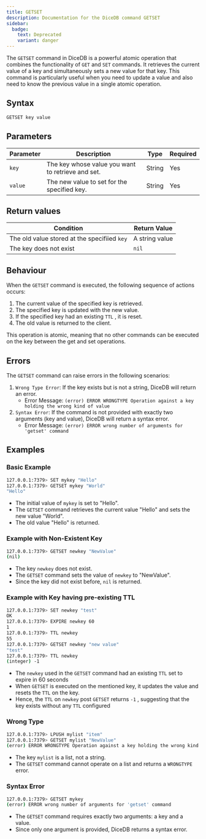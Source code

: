 ```yaml
---
title: GETSET
description: Documentation for the DiceDB command GETSET
sidebar:
  badge:
    text: Deprecated
    variant: danger
---
```


The `GETSET` command in DiceDB is a powerful atomic operation that combines the functionality of `GET` and `SET` commands. It retrieves the current value of a key and simultaneously sets a new value for that key. This command is particularly useful when you need to update a value and also need to know the previous value in a single atomic operation.

## Syntax

```bash
GETSET key value
```

## Parameters

| Parameter | Description                                       | Type   | Required |
| --------- | ------------------------------------------------- | ------ | -------- |
| `key`     | The key whose value you want to retrieve and set. | String | Yes      |
| `value`   | The new value to set for the specified key.       | String | Yes      |

## Return values

| Condition                                    | Return Value   |
| -------------------------------------------- | -------------- |
| The old value stored at the specifiied `key` | A string value |
| The key does not exist                       | `nil`          |

## Behaviour

When the `GETSET` command is executed, the following sequence of actions occurs:

1. The current value of the specified key is retrieved.
2. The specified key is updated with the new value.
3. If the specified key had an existing `TTL` , it is reset.
4. The old value is returned to the client.

This operation is atomic, meaning that no other commands can be executed on the key between the get and set operations.

## Errors

The `GETSET` command can raise errors in the following scenarios:

1. `Wrong Type Error`: If the key exists but is not a string, DiceDB will return an error.
   - Error Message: `(error) ERROR WRONGTYPE Operation against a key holding the wrong kind of value`
2. `Syntax Error`: If the command is not provided with exactly two arguments (key and value), DiceDB will return a syntax error.
   - Error Message: `(error) ERROR wrong number of arguments for 'getset' command`

## Examples

### Basic Example

```bash
127.0.0.1:7379> SET mykey "Hello"
127.0.0.1:7379> GETSET mykey "World"
"Hello"
```

- The initial value of `mykey` is set to "Hello".
- The `GETSET` command retrieves the current value "Hello" and sets the new value "World".
- The old value "Hello" is returned.

### Example with Non-Existent Key

```bash
127.0.0.1:7379> GETSET newkey "NewValue"
(nil)
```

- The key `newkey` does not exist.
- The `GETSET` command sets the value of `newkey` to "NewValue".
- Since the key did not exist before, `nil` is returned.

### Example with Key having pre-existing TTL

```bash
127.0.0.1:7379> SET newkey "test"
OK
127.0.0.1:7379> EXPIRE newkey 60
1
127.0.0.1:7379> TTL newkey
55
127.0.0.1:7379> GETSET newkey "new value"
"test"
127.0.0.1:7379> TTL newkey
(integer) -1
```

- The `newkey` used in the `GETSET` command had an existing `TTL` set to expire in 60 seconds
- When `GETSET` is executed on the mentioned key, it updates the value and resets the `TTL` on the key.
- Hence, the `TTL` on `newkey` post `GETSET` returns `-1` , suggesting that the key exists without any `TTL` configured

### Wrong Type

```bash
127.0.0.1:7379> LPUSH mylist "item"
127.0.0.1:7379> GETSET mylist "NewValue"
(error) ERROR WRONGTYPE Operation against a key holding the wrong kind of value
```

- The key `mylist` is a list, not a string.
- The `GETSET` command cannot operate on a list and returns a `WRONGTYPE` error.

### Syntax Error

```bash
127.0.0.1:7379> GETSET mykey
(error) ERROR wrong number of arguments for 'getset' command
```

- The `GETSET` command requires exactly two arguments: a key and a value.
- Since only one argument is provided, DiceDB returns a syntax error.
